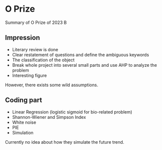 # O Prize

Summary of O Prize of 2023 B

## Impression

- Literary review is done
- Clear restatement of questions and define the ambiguous keywords
- The classification of the object
- Break whole project into several small parts and use AHP to analyze the problem
- Interesting figure

However, there exists some wild assumptions.

## Coding part

- Linear Regression (logistic sigmoid for bio-related problem)
- Shannon-Wiener and Simpson Index
- White noise
- PIE
- Simulation

Currently no idea about how they simulate the future trend.
